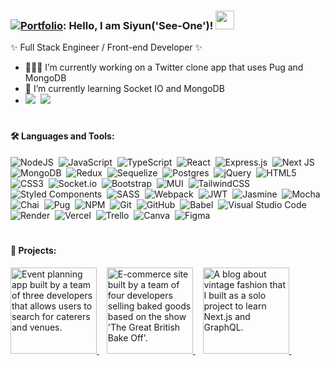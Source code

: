 ### [![Portfolio](https://cdn-icons-png.flaticon.com/64/1993/1993338.png)](https://siyunfeng.vercel.app/): Hello, I am Siyun('See-One')! <img width=30px src='https://media.giphy.com/media/hvRJCLFzcasrR4ia7z/giphy.gif' />

✨ Full Stack Engineer / Front-end Developer ✨

- 👩🏻‍💻 I’m currently working on a Twitter clone app that uses Pug and MongoDB
- 🌱 I’m currently learning Socket IO and MongoDB
- [![](https://upload.wikimedia.org/wikipedia/commons/thumb/8/81/LinkedIn_icon.svg/32px-LinkedIn_icon.svg.png)](https://linkedin.com/in/siyunfeng/)&nbsp; [![](https://cdn-icons-png.flaticon.com/32/5968/5968534.png)](mailto:siyunf21@gmail.com)&nbsp;

#

<h4>🛠️ Languages and Tools: </h4>
<div>
 
</div>

![NodeJS](https://img.shields.io/badge/node.js-6DA55F?style=for-the-badge&logo=node.js&logoColor=white)&nbsp;
![JavaScript](https://img.shields.io/badge/JavaScript-F7DF1E?logo=javascript&logoColor=black&style=for-the-badge)&nbsp;
![TypeScript](https://img.shields.io/badge/TypeScript-3178C6?logo=typescript&logoColor=white&style=for-the-badge)&nbsp;
![React](https://img.shields.io/badge/React-61DAFB?logo=react&logoColor=black&style=for-the-badge)&nbsp;
![Express.js](https://img.shields.io/badge/express.js-%23404d59.svg?style=for-the-badge&logo=express&logoColor=%2361DAFB)&nbsp;
![Next JS](https://img.shields.io/badge/Next-black?style=for-the-badge&logo=next.js&logoColor=white)&nbsp;
![MongoDB](https://img.shields.io/badge/MongoDB-47A248?logo=mongodb&logoColor=white&style=for-the-badge)&nbsp;
![Redux](https://img.shields.io/badge/redux-%23593d88.svg?style=for-the-badge&logo=redux&logoColor=white)&nbsp;
![Sequelize](https://img.shields.io/badge/sequelize-323330?style=for-the-badge&logo=sequelize&logoColor=blue)&nbsp;
![Postgres](https://img.shields.io/badge/postgres-%23316192.svg?style=for-the-badge&logo=postgresql&logoColor=white)&nbsp;
![jQuery](https://img.shields.io/badge/jquery-%230769AD.svg?style=for-the-badge&logo=jquery&logoColor=white)&nbsp;
![HTML5](https://img.shields.io/badge/html5-%23E34F26.svg?style=for-the-badge&logo=html5&logoColor=white)&nbsp;
![CSS3](https://img.shields.io/badge/css3-%231572B6.svg?style=for-the-badge&logo=css3&logoColor=white)&nbsp;
![Socket.io](https://img.shields.io/badge/Socket.io-black?style=for-the-badge&logo=socket.io&badgeColor=010101)&nbsp;
![Bootstrap](https://img.shields.io/badge/bootstrap-%238511FA.svg?style=for-the-badge&logo=bootstrap&logoColor=white)&nbsp;
![MUI](https://img.shields.io/badge/MUI-%230081CB.svg?style=for-the-badge&logo=mui&logoColor=white)&nbsp;
![TailwindCSS](https://img.shields.io/badge/tailwindcss-%2338B2AC.svg?style=for-the-badge&logo=tailwind-css&logoColor=white)&nbsp;
![Styled Components](https://img.shields.io/badge/styled--components-DB7093?style=for-the-badge&logo=styled-components&logoColor=white)&nbsp;
![SASS](https://img.shields.io/badge/SASS-hotpink.svg?style=for-the-badge&logo=SASS&logoColor=white)&nbsp;
![Webpack](https://img.shields.io/badge/webpack-%238DD6F9.svg?style=for-the-badge&logo=webpack&logoColor=black)&nbsp;
![JWT](https://img.shields.io/badge/JWT-black?style=for-the-badge&logo=JSON%20web%20tokens)&nbsp;
![Jasmine](https://img.shields.io/badge/jasmine-%238A4182.svg?style=for-the-badge&logo=jasmine&logoColor=white)&nbsp;
![Mocha](https://img.shields.io/badge/-mocha-%238D6748?style=for-the-badge&logo=mocha&logoColor=white)&nbsp;
![Chai](https://img.shields.io/badge/chai.js-323330?style=for-the-badge&logo=chai&logoColor=red)&nbsp;
![Pug](https://img.shields.io/badge/Pug-FFF?style=for-the-badge&logo=pug&logoColor=A86454)&nbsp;
![NPM](https://img.shields.io/badge/NPM-%23CB3837.svg?style=for-the-badge&logo=npm&logoColor=white)&nbsp;
![Git](https://img.shields.io/badge/git-%23F05033.svg?style=for-the-badge&logo=git&logoColor=white)&nbsp;
![GitHub](https://img.shields.io/badge/github-%23121011.svg?style=for-the-badge&logo=github&logoColor=white)&nbsp;
![Babel](https://img.shields.io/badge/Babel-F9DC3e?style=for-the-badge&logo=babel&logoColor=black)&nbsp;
![Visual Studio Code](https://img.shields.io/badge/VSCode-007ACC?logo=visualstudiocode&logoColor=white&style=for-the-badge)&nbsp;
![Render](https://img.shields.io/badge/Render-%46E3B7.svg?style=for-the-badge&logo=render&logoColor=white)&nbsp;
![Vercel](https://img.shields.io/badge/vercel-%23000000.svg?style=for-the-badge&logo=vercel&logoColor=white)&nbsp;
![Trello](https://img.shields.io/badge/Trello-%23026AA7.svg?style=for-the-badge&logo=Trello&logoColor=white)&nbsp;
![Canva](https://img.shields.io/badge/Canva-%2300C4CC.svg?style=for-the-badge&logo=Canva&logoColor=white)&nbsp;
![Figma](https://img.shields.io/badge/figma-%23F24E1E.svg?style=for-the-badge&logo=figma&logoColor=white)&nbsp;

#

<h4>📌 Projects: </h4>
<div>
  <a href='https://github.com/Team-Ada-Lovelace/Capstone-PartyPal'>  
    <img width=138px title='Event planning app built by a team of three developers that allows users to search for caterers and venues.' src='https://siyunfeng.vercel.app/static/media/logo-PartyPal.b5f3dd65e05c2353d653.png' />
  </a>&nbsp;&nbsp;
  <a href='https://github.com/siyunfeng/The-Grace-British-Bake-Off'>  
    <img width=138px title="E-commerce site built by a team of four developers selling baked goods based on the show 'The Great British Bake Off'." src='https://siyunfeng.vercel.app/static/media/logo-the-grace-british-bake-off.b522eb7a33e47c557520.png' />
  </a>&nbsp;&nbsp;
  <a href='https://github.com/siyunfeng/vintage_blog'>  
    <img width=138px title='A blog about vintage fashion that I built as a solo project to learn Next.js and GraphQL.' src='https://siyunfeng.vercel.app/static/media/logo-Vintager.cb7ab86bcad70c4a5c96.png' />
  </a>&nbsp;&nbsp;
</div>

 <!--
 - [![LinkedIn](https://img.shields.io/badge/linkedin-%230077B5.svg?style=for-the-badge&logo=linkedin&logoColor=white)](https://linkedin.com/in/siyunfeng/)&nbsp; [![Gmail](https://img.shields.io/badge/Gmail-D14836?style=for-the-badge&logo=gmail&logoColor=white)](mailto:siyunf21@gmail.com)&nbsp; [![Portfolio](https://img.shields.io/badge/Portfolio-%23000000.svg?style=for-the-badge&logo=firefox&logoColor=#FF7139)](https://siyunfeng.vercel.app/)
 
  <img width=38px alt='NodeJS' title='NodeJS' src="https://cdn.jsdelivr.net/gh/devicons/devicon/icons/nodejs/nodejs-original.svg" />&nbsp;
  <img width=38px alt='JavaScript' title='JavaScript' src="https://cdn.jsdelivr.net/gh/devicons/devicon/icons/javascript/javascript-original.svg" />&nbsp;
  <img width=38px alt='TypeScript' title='TypeScript' src="https://cdn.jsdelivr.net/gh/devicons/devicon/icons/typescript/typescript-original.svg" />&nbsp;
  <img width=38px alt='React' title='React' src="https://cdn.jsdelivr.net/gh/devicons/devicon/icons/react/react-original.svg" />&nbsp;
  <img width=38px alt='Redux' title='Redux' src="https://cdn.jsdelivr.net/gh/devicons/devicon/icons/redux/redux-original.svg" />&nbsp;
  <img width=38px alt='Express' title='Express' src="https://camo.githubusercontent.com/b781e4e3cb62aea137020cdcffd9bcebc1a28ad24131af05515c3cb4dfc20fe5/68747470733a2f2f69322e77702e636f6d2f7777772e6d656d656e746f746563682e696e2f6173736574732f696d616765732f69636f6e732f657870726573732e706e67" />&nbsp;
  <img width=38px alt='MongoDB' title='MongoDB' src="https://cdn.jsdelivr.net/gh/devicons/devicon/icons/mongodb/mongodb-original.svg" />&nbsp;
  <img width=38px alt='HTML' title='HTML' src="https://cdn.jsdelivr.net/gh/devicons/devicon/icons/html5/html5-original.svg" />&nbsp;
  <img width=38px alt='CSS' title='CSS' src="https://cdn.jsdelivr.net/gh/devicons/devicon/icons/css3/css3-original.svg" />&nbsp;
  <img width=38px alt='NextJS' title='NextJS' src="https://www.drupal.org/files/project-images/nextjs-icon-dark-background.png" />&nbsp;
  <img width=38px alt='JQuery' title='JQuery' src="https://cdn.jsdelivr.net/gh/devicons/devicon/icons/jquery/jquery-original.svg" />&nbsp;
  <img width=38px alt='PostgreSQL' title='PostgreSQL' src="https://cdn.jsdelivr.net/gh/devicons/devicon/icons/postgresql/postgresql-original.svg" />&nbsp;
  <img width=38px alt='Sequelize' title='Sequelize' src="https://cdn.jsdelivr.net/gh/devicons/devicon/icons/sequelize/sequelize-original.svg" />&nbsp;
  <img width=38px alt='GraphQL' title='GraphQL' src="https://cdn.jsdelivr.net/gh/devicons/devicon/icons/graphql/graphql-plain.svg" />&nbsp;
  <img width=38px alt='Socket.io' title='Socket.io' src="https://socket.io/images/logo.svg" />&nbsp;
  <img width=38px alt='Webpack' title='Webpack' src="https://cdn.jsdelivr.net/gh/devicons/devicon/icons/webpack/webpack-original.svg" />&nbsp;
  <img width=38px alt='Bootstrap' title='Bootstrap' src="https://cdn.jsdelivr.net/gh/devicons/devicon/icons/bootstrap/bootstrap-original.svg" />&nbsp;
  <img width=38px alt='Material UI' title='Material UI' src="https://cdn.jsdelivr.net/gh/devicons/devicon/icons/materialui/materialui-original.svg" />&nbsp;
  <img width=38px alt='Tailwind CSS' title='Tailwind CSS' src="https://cdn.jsdelivr.net/gh/devicons/devicon/icons/tailwindcss/tailwindcss-plain.svg" />&nbsp;
  <img width=38px alt='Sass' title='Sass' src="https://cdn.jsdelivr.net/gh/devicons/devicon/icons/sass/sass-original.svg" />&nbsp;
  <img width=38px alt='Jasmine' title='Jasmine' src="https://cdn.jsdelivr.net/gh/devicons/devicon/icons/jasmine/jasmine-plain-wordmark.svg" />&nbsp;
  <img width=38px alt='Mocha' title='Mocha' src="https://cdn.jsdelivr.net/gh/devicons/devicon/icons/mocha/mocha-plain.svg" />&nbsp;
  <img width=38px alt='Git' title='Git' src="https://cdn.jsdelivr.net/gh/devicons/devicon/icons/git/git-original.svg" />&nbsp;
  <img width=38px alt='GitHub' title='GitHub' src="https://ouch-cdn2.icons8.com/oeyaAzczXM6Q5AXA-fTKykG6FqokVjWJclAWTLLh95M/rs:fit:256:256/czM6Ly9pY29uczgu/b3VjaC1wcm9kLmFz/c2V0cy9wbmcvNDEw/LzY2ZThhYzc1LTJh/ZjAtNDk4MC1hNThl/LWMwOWY0NWIyM2Mz/NS5wbmc.png" />&nbsp; 
-->


<!--
      <span>Event planning app built by a team of three developers that allows users to search for caterers and venues.</span>
      <span>E-commerce site built by a team of four developers selling baked goods based on the show 'The Great British Bake Off'.</span>
      <span>A blog about vintage fashion that I built as a solo project to learn Next.js and GraphQL.</span>
-->        
          
          
<!--
**
- 💬 Ask me about ...
- 📫 How to reach me: ...
- 😄 Pronouns: ...
- ⚡ Fun fact: ...
-->

